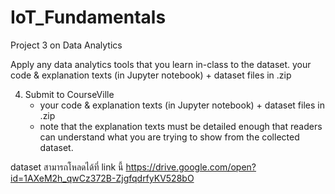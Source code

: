 # IoT_Fundamentals
Project 3 on Data Analytics  

Apply any data analytics tools that you learn in-class to the dataset.
your code & explanation texts (in Jupyter notebook) + dataset files in .zip 

4) Submit to CourseVille
   - your code & explanation texts (in Jupyter notebook) + dataset files in .zip 
   - note that the explanation texts must be detailed enough that readers can understand what you are trying to show from the collected dataset.

dataset สามารถโหลดได้ที่ link นี้ https://drive.google.com/open?id=1AXeM2h_qwCz372B-ZjgfqdrfyKV528bO
